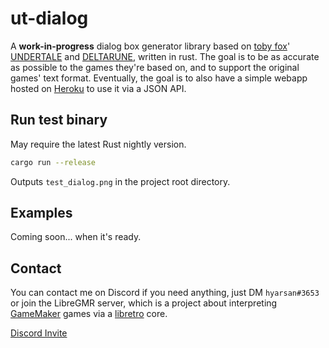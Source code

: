 # ut-dialog

A **work-in-progress** dialog box generator library based on [toby fox](https://twitter.com/tobyfox/)' [UNDERTALE](https://undertale.com/) and [DELTARUNE](https://www.deltarune.com/), written in rust.
The goal is to be as accurate as possible to the games they're based on, and to support the original games' text format.
Eventually, the goal is to also have a simple webapp hosted on [Heroku](https://www.heroku.com/) to use it via a JSON API.

## Run test binary

May require the latest Rust nightly version.
```bash
cargo run --release
```
Outputs `test_dialog.png` in the project root directory.

## Examples

Coming soon... when it's ready.

## Contact

You can contact me on Discord if you need anything, just DM `hyarsan#3653` or join the LibreGMR server, which is a project about interpreting [GameMaker](https://www.yoyogames.com/gamemaker) games via a [libretro](https://www.libretro.com/) core.

[Discord Invite](https://discord.gg/ZJvqBK7)